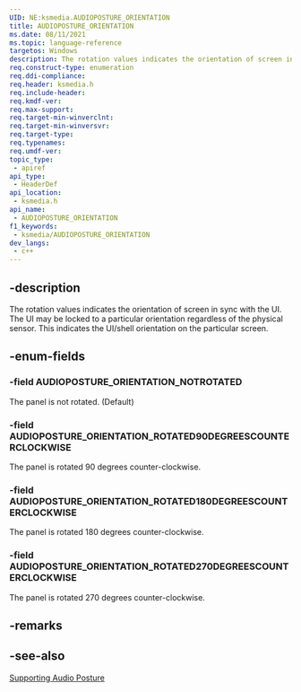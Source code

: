 ```yaml
---
UID: NE:ksmedia.AUDIOPOSTURE_ORIENTATION
title: AUDIOPOSTURE_ORIENTATION
ms.date: 08/11/2021
ms.topic: language-reference
targetos: Windows
description: The rotation values indicates the orientation of screen in sync with the UI. The UI may be locked to a particular orientation regardless of the physical sensor.
req.construct-type: enumeration
req.ddi-compliance: 
req.header: ksmedia.h
req.include-header: 
req.kmdf-ver: 
req.max-support: 
req.target-min-winverclnt: 
req.target-min-winversvr: 
req.target-type: 
req.typenames: 
req.umdf-ver: 
topic_type:
 - apiref
api_type:
 - HeaderDef
api_location:
 - ksmedia.h
api_name:
 - AUDIOPOSTURE_ORIENTATION
f1_keywords:
 - ksmedia/AUDIOPOSTURE_ORIENTATION
dev_langs:
 - c++
---
```


## -description

The rotation values indicates the orientation of screen in sync with the UI. The UI may be locked to a particular orientation regardless of the physical sensor. This indicates the UI/shell orientation on the particular screen.

## -enum-fields

### -field AUDIOPOSTURE_ORIENTATION_NOTROTATED

The panel is not rotated. (Default)

### -field AUDIOPOSTURE_ORIENTATION_ROTATED90DEGREESCOUNTERCLOCKWISE

The panel is rotated 90 degrees counter-clockwise.

### -field AUDIOPOSTURE_ORIENTATION_ROTATED180DEGREESCOUNTERCLOCKWISE

The panel is rotated 180 degrees counter-clockwise.

### -field AUDIOPOSTURE_ORIENTATION_ROTATED270DEGREESCOUNTERCLOCKWISE

The panel is rotated 270 degrees counter-clockwise.

## -remarks

## -see-also

[Supporting Audio Posture](/windows-hardware/drivers/audio/supporting-audio-posture)

